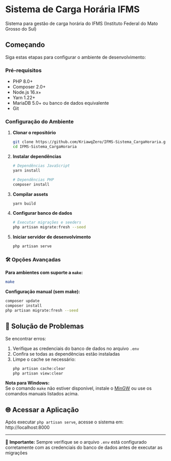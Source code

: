 
# Sistema de Carga Horária IFMS

 Sistema para gestão de carga horária do IFMS (Instituto Federal do Mato Grosso do Sul)

## Começando

Siga estas etapas para configurar o ambiente de desenvolvimento:

### Pré-requisitos
- PHP 8.0+
- Composer 2.0+
- Node.js 16.x+
- Yarn 1.22+
- MariaDB 5.0+ ou banco de dados equivalente
- Git

### Configuração do Ambiente

1. **Clonar o repositório**
   ```bash
   git clone https://github.com/KriawqZero/IFMS-Sistema_CargaHoraria.git
   cd IFMS-Sistema_CargaHoraria
   ```

2. **Instalar dependências**
   ```bash
   # Dependências JavaScript
   yarn install

   # Dependências PHP
   composer install
   ```

3. **Compilar assets**
   ```bash
   yarn build
   ```

4. **Configurar banco de dados**
   ```bash
   # Executar migrações e seeders
   php artisan migrate:fresh --seed
   ```

5. **Iniciar servidor de desenvolvimento**
   ```bash
   php artisan serve
   ```

### 🛠️ Opções Avançadas

**Para ambientes com suporte a `make`:**
```bash
make
```

**Configuração manual (sem make):**
```bash
composer update
composer install
php artisan migrate:fresh --seed
```

## 🔧 Solução de Problemas

Se encontrar erros:
1. Verifique as credenciais do banco de dados no arquivo `.env`
2. Confira se todas as dependências estão instaladas
3. Limpe o cache se necessário:
   ```bash
   php artisan cache:clear
   php artisan view:clear
   ```
   
**Nota para Windows:**  
Se o comando `make` não estiver disponível, instale o [MinGW](http://mingw.org/) ou use os comandos manuais listados acima.

## 🌐 Acessar a Aplicação
Após executar `php artisan serve`, acesse o sistema em:  
http://localhost:8000

---

📌 **Importante:** Sempre verifique se o arquivo `.env` está configurado corretamente com as credenciais do banco de dados antes de executar as migrações
